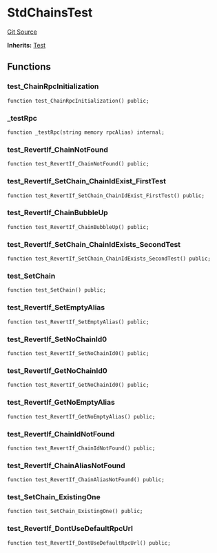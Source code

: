 # StdChainsTest
[Git Source](https://github.com/dustinstacy/boncurs/blob/02ed8078bd89ba19394d69164a2bad75906f2c24/lib/forge-std/test/StdChains.t.sol)

**Inherits:**
[Test](/lib/forge-std/src/Test.sol/abstract.Test.md)


## Functions
### test_ChainRpcInitialization


```solidity
function test_ChainRpcInitialization() public;
```

### _testRpc


```solidity
function _testRpc(string memory rpcAlias) internal;
```

### test_RevertIf_ChainNotFound


```solidity
function test_RevertIf_ChainNotFound() public;
```

### test_RevertIf_SetChain_ChainIdExist_FirstTest


```solidity
function test_RevertIf_SetChain_ChainIdExist_FirstTest() public;
```

### test_RevertIf_ChainBubbleUp


```solidity
function test_RevertIf_ChainBubbleUp() public;
```

### test_RevertIf_SetChain_ChainIdExists_SecondTest


```solidity
function test_RevertIf_SetChain_ChainIdExists_SecondTest() public;
```

### test_SetChain


```solidity
function test_SetChain() public;
```

### test_RevertIf_SetEmptyAlias


```solidity
function test_RevertIf_SetEmptyAlias() public;
```

### test_RevertIf_SetNoChainId0


```solidity
function test_RevertIf_SetNoChainId0() public;
```

### test_RevertIf_GetNoChainId0


```solidity
function test_RevertIf_GetNoChainId0() public;
```

### test_RevertIf_GetNoEmptyAlias


```solidity
function test_RevertIf_GetNoEmptyAlias() public;
```

### test_RevertIf_ChainIdNotFound


```solidity
function test_RevertIf_ChainIdNotFound() public;
```

### test_RevertIf_ChainAliasNotFound


```solidity
function test_RevertIf_ChainAliasNotFound() public;
```

### test_SetChain_ExistingOne


```solidity
function test_SetChain_ExistingOne() public;
```

### test_RevertIf_DontUseDefaultRpcUrl


```solidity
function test_RevertIf_DontUseDefaultRpcUrl() public;
```

